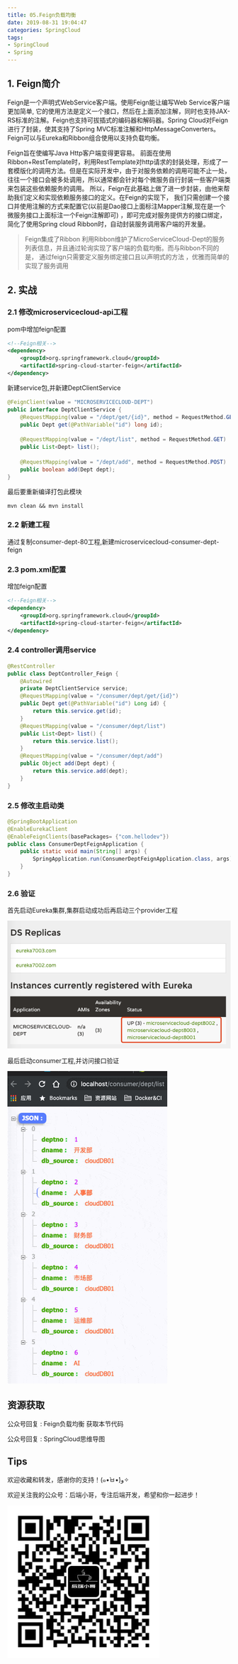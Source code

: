 ```yaml
---
title: 05.Feign负载均衡
date: 2019-08-31 19:04:47
categories: SpringCloud
tags:
- SpringCloud
- Spring
---
```


## 1. Feign简介
Feign是一个声明式WebService客户端。使用Feign能让编写Web Service客户端更加简单, 它的使用方法是定义一个接口，然后在上面添加注解，同时也支持JAX-RS标准的注解。Feign也支持可拔插式的编码器和解码器。Spring Cloud对Feign进行了封装，使其支持了Spring MVC标准注解和HttpMessageConverters。Feign可以与Eureka和Ribbon组合使用以支持负载均衡。 

<!--more-->

Feign旨在使编写Java Http客户端变得更容易。 
前面在使用Ribbon+RestTemplate时，利用RestTemplate对http请求的封装处理，形成了一套模版化的调用方法。但是在实际开发中，由于对服务依赖的调用可能不止一处， 往往一个接口会被多处调用，所以通常都会针对每个微服务自行封装一些客户端类来包装这些依赖服务的调用。 所以，Feign在此基础上做了进一步封装，由他来帮助我们定义和实现依赖服务接口的定义。在Feign的实现下， 我们只需创建一个接口并使用注解的方式来配置它(以前是Dao接口上面标注Mapper注解,现在是一个微服务接口上面标注一个Feign注解即可) ，即可完成对服务提供方的接口绑定，简化了使用Spring cloud Ribbon时，自动封装服务调用客户端的开发量。 
  
> Feign集成了Ribbon 
利用Ribbon维护了MicroServiceCloud-Dept的服务列表信息，并且通过轮询实现了客户端的负载均衡。而与Ribbon不同的是， 通过feign只需要定义服务绑定接口且以声明式的方法 ，优雅而简单的实现了服务调用 

## 2. 实战
### 2.1  修改microservicecloud-api工程
pom中增加feign配置

```xml
<!--Feign相关-->
<dependency>
    <groupId>org.springframework.cloud</groupId>
    <artifactId>spring-cloud-starter-feign</artifactId>
</dependency>
```

新建service包,并新建DeptClientService
```java
@FeignClient(value = "MICROSERVICECLOUD-DEPT")
public interface DeptClientService {
    @RequestMapping(value = "/dept/get/{id}", method = RequestMethod.GET)
    public Dept get(@PathVariable("id") long id);

    @RequestMapping(value = "/dept/list", method = RequestMethod.GET)
    public List<Dept> list();

    @RequestMapping(value = "/dept/add", method = RequestMethod.POST)
    public boolean add(Dept dept);
}
```

最后要重新编译打包此模块
```shell
mvn clean && mvn install
```

### 2.2 新建工程
通过复制consumer-dept-80工程,新建microservicecloud-consumer-dept-feign

### 2.3 pom.xml配置
增加feign配置
```xml
<!--Feign相关-->
<dependency>
    <groupId>org.springframework.cloud</groupId>
    <artifactId>spring-cloud-starter-feign</artifactId>
</dependency>
```

### 2.4 controller调用service
```java
@RestController
public class DeptController_Feign {
    @Autowired
    private DeptClientService service;
    @RequestMapping(value = "/consumer/dept/get/{id}")
    public Dept get(@PathVariable("id") Long id) {
        return this.service.get(id);
    }
    @RequestMapping(value = "/consumer/dept/list")
    public List<Dept> list() {
        return this.service.list();
    }
    @RequestMapping(value = "/consumer/dept/add")
    public Object add(Dept dept) {
        return this.service.add(dept);
    }
}
```

### 2.5 修改主启动类
```java
@SpringBootApplication
@EnableEurekaClient
@EnableFeignClients(basePackages= {"com.hellodev"})
public class ConsumerDeptFeignApplication {
    public static void main(String[] args) {
        SpringApplication.run(ConsumerDeptFeignApplication.class, args);
    }
}
```

### 2.6 验证
首先启动Eureka集群,集群启动成功后再启动三个provider工程

![](https://raw.githubusercontent.com/lujiahao0708/PicRepo/master/blogPic/SpringCloud/%E5%B0%9A%E7%A1%85%E8%B0%B7-SpringCloud%E6%95%99%E7%A8%8B/04.2%20Ribbon%E5%AE%9E%E6%88%98/2.%E9%9B%86%E7%BE%A4%E9%AA%8C%E8%AF%81.png)

最后启动consumer工程,并访问接口验证

![](https://raw.githubusercontent.com/lujiahao0708/PicRepo/master/blogPic/SpringCloud/%E5%B0%9A%E7%A1%85%E8%B0%B7-SpringCloud%E6%95%99%E7%A8%8B/04.2%20Ribbon%E5%AE%9E%E6%88%98/3.%E6%8E%A5%E5%8F%A3%E8%BF%94%E5%9B%9E.gif)



## 资源获取
公众号回复 : Feign负载均衡 获取本节代码

公众号回复 : SpringCloud思维导图

## Tips
欢迎收藏和转发，感谢你的支持！(๑•̀ㅂ•́)و✧ 

欢迎关注我的公众号：后端小哥，专注后端开发，希望和你一起进步！

![](https://github.com/lujiahao0708/PicRepo/raw/master/公众号二维码.jpg)
